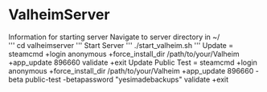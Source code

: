 # ValheimServer

Information for starting server
Navigate to server directory in ~/  
'''
cd valheimserver
'''
Start Server
'''
./start_valheim.sh
'''
Update = steamcmd +login anonymous +force_install_dir /path/to/your/Valheim +app_update 896660 validate +exit
Update Public Test = steamcmd +login anonymous +force_install_dir /path/to/your/Valheim +app_update 896660 -beta public-test -betapassword "yesimadebackups" validate +exit



